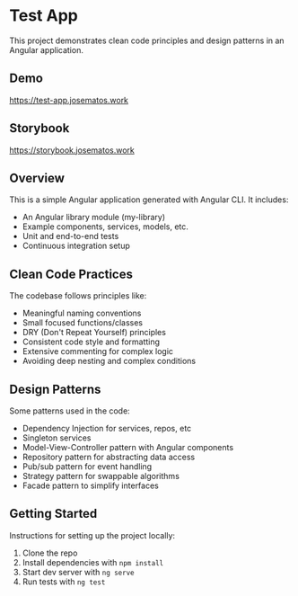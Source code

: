 # Test App

This project demonstrates clean code principles and design patterns in an Angular application.

## Demo

https://test-app.josematos.work

## Storybook

https://storybook.josematos.work

## Overview

This is a simple Angular application generated with Angular CLI. It includes:

- An Angular library module (my-library)
- Example components, services, models, etc.
- Unit and end-to-end tests
- Continuous integration setup

## Clean Code Practices

The codebase follows principles like:

- Meaningful naming conventions
- Small focused functions/classes
- DRY (Don't Repeat Yourself) principles
- Consistent code style and formatting
- Extensive commenting for complex logic
- Avoiding deep nesting and complex conditions

## Design Patterns

Some patterns used in the code:

- Dependency Injection for services, repos, etc
- Singleton services
- Model-View-Controller pattern with Angular components
- Repository pattern for abstracting data access
- Pub/sub pattern for event handling
- Strategy pattern for swappable algorithms
- Facade pattern to simplify interfaces

## Getting Started

Instructions for setting up the project locally:

1. Clone the repo
2. Install dependencies with `npm install`
3. Start dev server with `ng serve`
4. Run tests with `ng test`
